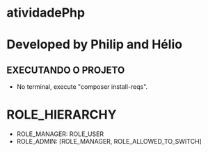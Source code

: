 # atividadePhp
# Developed by Philip and Hélio

## EXECUTANDO  O PROJETO
- No terminal, execute "composer install-reqs".

# ROLE_HIERARCHY
- ROLE_MANAGER:  ROLE_USER
- ROLE_ADMIN: [ROLE_MANAGER, ROLE_ALLOWED_TO_SWITCH]
